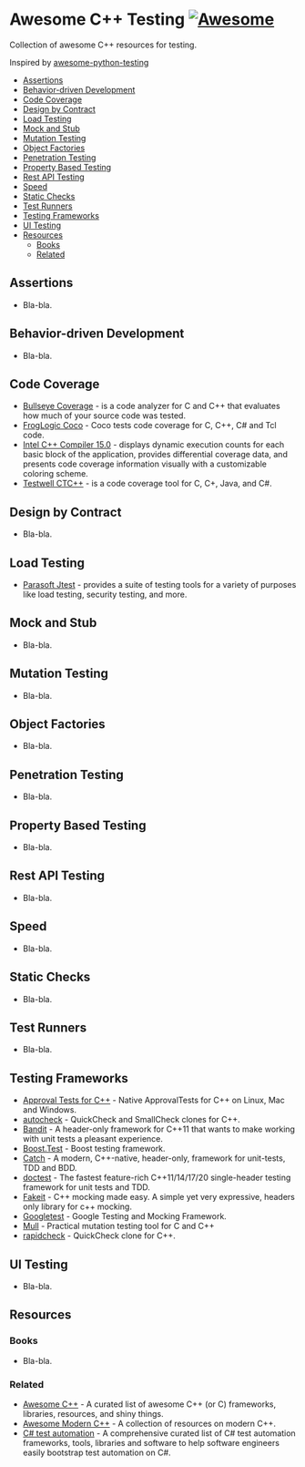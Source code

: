 # Awesome C++ Testing [![Awesome](https://awesome.re/badge.svg)](https://awesome.re)
Collection of awesome C++ resources for testing.

Inspired by [awesome-python-testing](https://github.com/cleder/awesome-python-testing)

- [Assertions](#assertions)
- [Behavior-driven Development](#behavior-driven-development)
- [Code Coverage](#code-coverage)
- [Design by Contract](#design-by-contract)
- [Load Testing](#load-testing)
- [Mock and Stub](#mock-and-stub)
- [Mutation Testing](#mutation-testing)
- [Object Factories](#object-factories)
- [Penetration Testing](#penetration-testing)
- [Property Based Testing](#property-based-testing)
- [Rest API Testing](#rest-api-testing)
- [Speed](#speed)
- [Static Checks](#static-checks)
- [Test Runners](#test-runners)
- [Testing Frameworks](#testing-frameworks)
- [UI Testing](#ui-testing)
- [Resources](#resources)
    - [Books](#books)
    - [Related](#related)

## Assertions

- Bla-bla.

## Behavior-driven Development

- Bla-bla.

## Code Coverage

- [Bullseye Coverage](https://www.bullseye.com/whatsNew.html#8_13) - is a code analyzer for C and C++ that evaluates how much of your source code was tested.
- [FrogLogic Coco](https://doc.froglogic.com/squish-coco/latest) - Coco tests code coverage for C, C++, C# and Tcl code.
- [Intel C++ Compiler 15.0](https://www.intel.com/content/www/us/en/developer/tools/documentation.html) - displays dynamic execution counts for each basic block of the application, provides differential coverage data, and presents code coverage information visually with a customizable coloring scheme.
- [Testwell CTC++](https://www.testwell.fi/ctcdesc.html) - is a code coverage tool for C, C+, Java, and C#.

## Design by Contract

- Bla-bla.

## Load Testing

- [Parasoft Jtest](https://parasoft.force.com) - provides a suite of testing tools for a variety of purposes like load testing, security testing, and more.

## Mock and Stub

- Bla-bla.

## Mutation Testing

- Bla-bla.

## Object Factories

- Bla-bla.

## Penetration Testing

- Bla-bla.

## Property Based Testing

- Bla-bla.

## Rest API Testing

- Bla-bla.

## Speed

- Bla-bla.

## Static Checks

- Bla-bla.

## Test Runners

- Bla-bla.

## Testing Frameworks

* [Approval Tests for C++](https://github.com/approvals/ApprovalTests.cpp) - Native ApprovalTests for C++ on Linux, Mac and Windows.
* [autocheck](https://github.com/thejohnfreeman/autocheck) - QuickCheck and SmallCheck clones for C++.
* [Bandit](https://banditcpp.github.io/bandit/) - A header-only framework for C++11 that wants to make working with unit tests a pleasant experience.
* [Boost.Test](https://www.boost.org/doc/libs/1_70_0/libs/test/doc/html/index.html) - Boost testing framework.
* [Catch](https://github.com/catchorg/Catch2) - A modern, C++-native, header-only, framework for unit-tests, TDD and BDD.
* [doctest](https://github.com/onqtam/doctest) - The fastest feature-rich C++11/14/17/20 single-header testing framework for unit tests and TDD.
* [Fakeit](https://github.com/eranpeer/FakeIt) - C++ mocking made easy. A simple yet very expressive, headers only library for c++ mocking.
* [Googletest](https://github.com/google/googletest) - Google Testing and Mocking Framework.
* [Mull](https://github.com/mull-project/mull) - Practical mutation testing tool for C and C++
* [rapidcheck](https://github.com/emil-e/rapidcheck) - QuickCheck clone for C++.

## UI Testing

- Bla-bla.

## Resources

### Books

- Bla-bla.

### Related

- [Awesome C++](https://github.com/fffaraz/awesome-cpp) - A curated list of awesome C++ (or C) frameworks, libraries, resources, and shiny things.
- [Awesome Modern C++](https://github.com/rigtorp/awesome-modern-cpp#testing) - A collection of resources on modern C++.
- [C# test automation](https://github.com/atinfo/awesome-test-automation/blob/master/c%23-test-automation.md) - A comprehensive curated list of C# test automation frameworks, tools, libraries and software to help software engineers easily bootstrap test automation on C#.